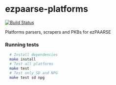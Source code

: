 ezpaarse-platforms
==================

[![Build Status](https://travis-ci.org/ezpaarse-project/ezpaarse-platforms.svg?branch=master)](https://travis-ci.org/ezpaarse-project/ezpaarse-platforms)

Platforms parsers, scrapers and PKBs for ezPAARSE

### Running tests ###
```bash
  # Install dependencies
  make install
  # Test all platforms
  make test
  # Test only SD and NPG
  make test sd npg
```
